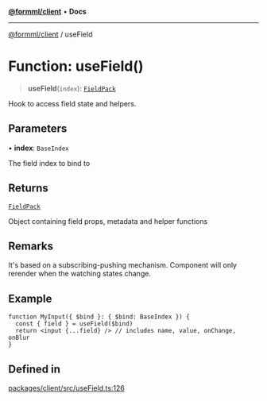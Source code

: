 [**@formml/client**](../README.md) • **Docs**

---

[@formml/client](../globals.md) / useField

# Function: useField()

> **useField**(`index`): [`FieldPack`](../interfaces/FieldPack.md)

Hook to access field state and helpers.

## Parameters

• **index**: `BaseIndex`

The field index to bind to

## Returns

[`FieldPack`](../interfaces/FieldPack.md)

Object containing field props, metadata and helper functions

## Remarks

It's based on a subscribing-pushing mechanism. Component will only rerender when the watching states change.

## Example

```tsx
function MyInput({ $bind }: { $bind: BaseIndex }) {
  const { field } = useField($bind)
  return <input {...field} /> // includes name, value, onChange, onBlur
}
```

## Defined in

[packages/client/src/useField.ts:126](https://github.com/formml/formml/blob/72da07b448131bd3f04929d1b1f639a533f113d9/packages/client/src/useField.ts#L126)
